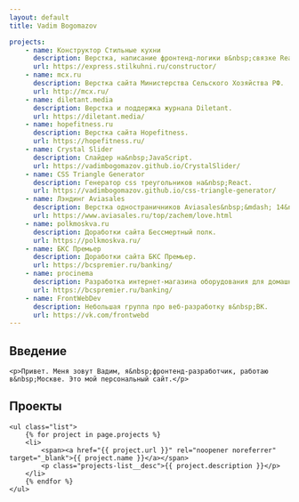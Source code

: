 ```yaml
---
layout: default
title: Vadim Bogomazov

projects:
    - name: Конструктор Стильные кухни
      description: Верстка, написание фронтенд-логики в&nbsp;связке React/Redux.
      url: https://express.stilkuhni.ru/constructor/
    - name: mcx.ru
      description: Верстка сайта Министерства Сельского Хозяйства РФ.
      url: http://mcx.ru/
    - name: diletant.media
      description: Верстка и поддержка журнала Diletant.
      url: https://diletant.media/
    - name: hopefitness.ru
      description: Верстка сайта Hopefitness.
      url: https://hopefitness.ru/
    - name: Crystal Slider
      description: Cлайдер на&nbsp;JavaScript.
      url: https://vadimbogomazov.github.io/CrystalSlider/
    - name: CSS Triangle Generator
      description: Генератор css треугольников на&nbsp;React.
      url: https://vadimbogomazov.github.io/css-triangle-generator/
    - name: Лэндинг Aviasales
      description: Верстка одностраничников Aviasales&nbsp;&mdash; 14&nbsp;февраля, 23&nbsp;февраля, 8&nbsp;марта.
      url: https://www.aviasales.ru/top/zachem/love.html
    - name: polkmoskva.ru
      description: Доработки сайта Бессмертный полк.
      url: https://polkmoskva.ru/
    - name: БКС Премьер
      description: Доработки сайта БКС Премьер.
      url: https://bcspremier.ru/banking/
    - name: procinema
      description: Разработка интернет-магазина оборудования для домашних кинотеатров на&nbsp;Angular&nbsp;1.7
      url: https://bcspremier.ru/banking/
    - name: FrontWebDev
      description: Небольшая группа про веб-разработку в&nbsp;ВК.
      url: https://vk.com/frontwebd
---
```


<section class="page-section">
    <h2>Введение</h2>

    <p>Привет. Меня зовут Вадим, я&nbsp;фронтенд-разработчик, работаю в&nbsp;Москве. Это мой персональный сайт.</p>
</section>

<section class="page-section">
    <h2>Проекты</h2>

    <ul class="list">
        {% for project in page.projects %}
        <li>
            <span><a href="{{ project.url }}" rel="noopener noreferrer" target="_blank">{{ project.name }}</a></span>
            <p class="projects-list__desc">{{ project.description }}</p>
        </li>
        {% endfor %}
    </ul>
</section>
